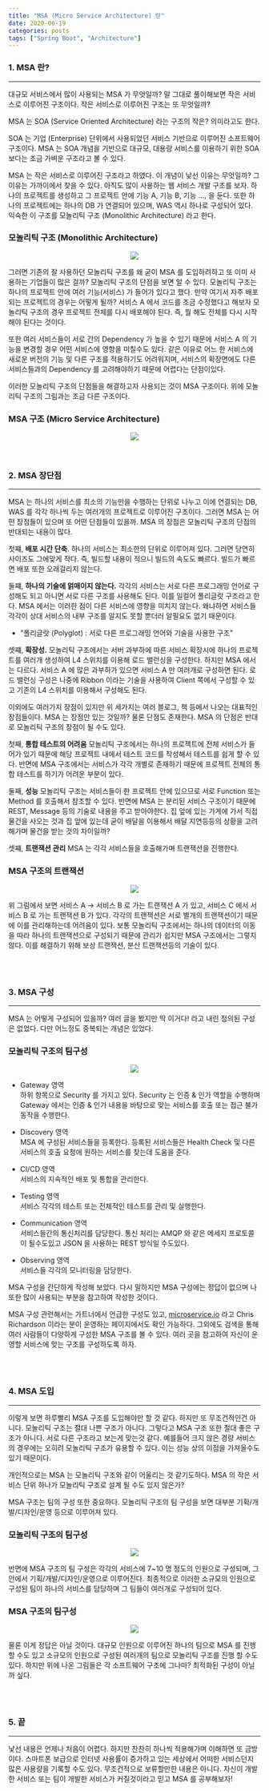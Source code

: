 ```yaml
---
title: "MSA (Micro Service Architecture) 란"
date: 2020-06-19
categories: posts
tags: ["Spring Boot", "Architecture"]
---
```


### **1. MSA 란?**
--- 
대규모 서비스에서 많이 사용되는 MSA 가 무엇일까? 말 그대로 풀이해보면 작은 서비스로 이루어진 구조이다. 작은 서비스로 이루어진 구조는 또 무엇일까? 

MSA 는 SOA (Service Oriented Architecture) 라는 구조의 작은? 의미라고도 한다. 

SOA 는 기업 (Enterprise) 단위에서 사용되었던 서비스 기반으로 이루어진 소프트웨어 구조이다. MSA 는 SOA 개념을 기반으로 대규모, 대용량 서비스를 이용하기 위한 SOA 보다는 조금 가벼운 구조라고 볼 수 있다.

MSA 는 작은 서비스로 이루어진 구조라고 하였다. 이 개념이 낯선 이유는 무엇일까? 그 이유는 가까이에서 찾을 수 있다. 아직도 많이 사용하는 웹 서비스 개발 구조를 보자. 하나의 프로젝트를 생성하고 그 프로젝트 안에 기능 A, 기능 B, 기능 ..., 을 둔다. 또한 하나의 프로젝트에는 하나의 DB 가 연결되어 있으며, WAS 역시 하나로 구성되어 있다. 익숙한 이 구조를 모놀리틱 구조 (Monolithic Architecture) 라고 한다.

### **모놀리틱 구조 (Monolithic Architecture)**
<div style="width: 100%; text-align: center;">
  <img src="https://subji.github.io/assets/images/msa1.PNG">
</div>

그러면 기존의 잘 사용하던 모놀리틱 구조를 왜 굳이 MSA 를 도입하려하고 또 이미 사용하는 기업들이 많은 걸까? 모놀리틱 구조의 단점을 보면 알 수 있다. 모놀리틱 구조는 하나의 프로젝트 안에 여러 기능(서비스) 가 들어가 있다고 했다. 만약 여기서 자주 배포되는 프로젝트의 경우는 어떻게 될까? 서비스 A 에서 코드를 조금 수정했다고 해보자 모놀리틱 구조의 경우 프로젝트 전체를 다시 배포해야 된다. 즉, 뭘 해도 전체를 다시 시작해야 된다는 것이다. 

또한 여러 서비스들이 서로 간의 Dependency 가 높을 수 있기 때문에 서비스 A 의 기능을 변경할 경우 어떤 서비스에 영향을 미칠수도 있다. 같은 이유로 어느 한 서비스에 새로운 버전의 기능 및 다른 구조를 적용하기도 어려워지며, 서비스의 확장면에도 다른 서비스들과의 Dependency 를 고려해야하기 때문에 어렵다는 단점이있다.

이러한 모놀리틱 구조의 단점들을 해결하고자 사용되는 것이 MSA 구조이다. 위에 모놀리틱 구조의 그림과는 조금 다른 구조이다.

### **MSA 구조 (Micro Service Architecture)**
<div style="width: 100%; text-align: center;">
  <img src="https://subji.github.io/assets/images/msa2.PNG">
</div>

<br>
<br>

### **2. MSA 장단점**
---
MSA 는 하나의 서비스를 최소의 기능만을 수행하는 단위로 나누고 이에 연결되는 DB, WAS 를 각각 하나씩 두는 여러개의 프로젝트로 이루어진 구조이다. 그러면 MSA 는 어떤 장점들이 있으며 또 어떤 단점들이 있을까. MSA 의 장점은 모놀리틱 구조의 단점의 반대되는 내용이 많다. 

첫쨰, **배포 시간 단축**. 하나의 서비스는 최소한의 단위로 이루어져 있다. 그러면 당연히 사이즈도 그에맞게 작다. 즉, 빌드할 내용이 적으니 빌드의 속도도 빠르다. 빌드가 빠르면 배포 또한 오래걸리지 않는다.

둘쨰, **하나의 기술에 얽매이지 않는다.** 각각의 서비스는 서로 다른 프로그래밍 언어로 구성해도 되고 아니면 서로 다른 구조를 사용해도 된다. 이를 일컬어 폴리글랏 구조라고 한다.  MSA 에서는 이러한 점이 다른 서비스에 영향을 미치지 않는다. 왜냐하면 서비스들 각각이 상대 서비스의 내부 구조를 알지도 못할 뿐더러 알필요도 없기 때문이다.    
* "폴리글랏 (Polyglot) : 서로 다른 프로그래밍 언어와 기술을 사용한 구조"

셋쨰, **확장성.** 모놀리틱 구조에서는 서버 과부하에 따른 서비스 확장시에 하나의 프로젝트를 여러개 생성하여 L4 스위치를 이용해 로드 밸런싱을 구성한다. 하지만 MSA 에서는 다르다. 서비스 A 에 많은 과부하가 있으면 서비스 A 만 여러개로 구성하면 된다. 로드 밸런싱 구성은 나중에 Ribbon 이라는 기술을 사용하여 Client 쪽에서 구성할 수 있고 기존의 L4 스위치를 이용해서 구성해도 된다.

이외에도 여러가지 장점이 있지만 위 세가지는 여러 블로그, 책 등에서 나오는 대표적인 장점들이다. MSA 는 장점만 있는 것일까? 물론 단점도 존재한다. MSA 의 단점은 반대로 모놀리틱 구조의 장점이 될 수도 있다.

첫째, **통합 테스트의 어려움** 모놀리틱 구조에서는 하나의 프로젝트에 전체 서비스가 들어가 있기 때문에 해당 프로젝트 내에서 테스트 코드를 작성해서 테스트를 쉽게 할 수 있다. 반면에 MSA 구조에서는 서비스가 각각 개별로 존재하기 때문에 프로젝트 전체의 통합 테스트를 하기가 어려운 부분이 있다. 

둘째, **성능** 모놀리틱 구조는 서비스들이 한 프로젝트 안에 있으므로 서로 Function 또는 Method 를 호출해서 참조할 수 있다. 반면에 MSA 는 분리된 서비스 구조이기 때문에 REST, Message 등의 기술로 내용을 주고 받아야한다. 집 앞에 있는 가게에 가서 직접 물건을 사오는 것과 집 앞에 있는데 굳이 배달을 이용해서 배달 지연등등의 상황을 고려해가며 물건을 받는 것의 차이일까? 

셋쨰, **트랜잭션 관리** MSA 는 각각 서비스들을 호출해가며 트랜잭션을 진행한다. 

### **MSA 구조의 트랜잭션**
<div style="width: 100%; text-align: center;">
  <img src="https://subji.github.io/assets/images/msa3.PNG">
</div>

위 그림에서 보면 서비스 A -> 서비스 B 로 가는 트랜잭션 A 가 있고, 서비스 C 에서 서비스 B 로 가는 트랜잭션 B 가 있다. 각각의 트랜잭션은 서로 별개의 트랜잭션이기 때문에 이를 관리해하는데 어려움이 있다. 보통 모놀리틱 구조에서는 하나의 데이터의 이동을 따라 하나의 트랜잭션으로 구성되기 때문에 관리가 쉽지만 MSA 구조에서는 그렇지 않다. 이를 해결하기 위해 보상 트랜잭션, 분산 트랜잭션등의 기술이 있다.

<br>
<br>

### **3. MSA 구성**
---
MSA 는 어떻게 구성되어 있을까? 여러 글을 봤지만 딱 이거다! 라고 내린 정의된 구성은 없었다. 다만 어느정도 중복되는 개념은 있었다.

### **모놀리틱 구조의 팀구성**
<div style="width: 100%; text-align: center;">
  <img src="https://subji.github.io/assets/images/msa6.PNG">
</div>

- Gateway 영역   
하위 항목으로 Security 를 가지고 있다. Security 는 인증 & 인가 역할을 수행하며 Gateway 에서는 인증 & 인가 내용을 바탕으로 맞는 서비스를 호출 또는 접근 불가 동작을 수행한다.

- Discovery 영역   
MSA 에 구성된 서비스들을 등록한다. 등록된 서비스들은 Health Check 및 다른 서비스의 호출 요청에 원하는 서비스를 찾는데 도움을 준다.

- CI/CD 영역   
서비스의 지속적인 배포 및 통합을 관리한다. 

- Testing 영역   
서비스 각각의 테스트 또는 전체적인 테스트를 관리 및 실행한다.

- Communication 영역   
서비스들간의 통신처리를 담당한다. 통신 처리는 AMQP 와 같은 메세지 프로토콜이 될수도있고 JSON 을 사용하는 REST 방식일 수도있다.

- Observing 영역   
서비스들 각각의 모니터링을 담당한다.

MSA 구성을 간단하게 작성해 보았다. 다시 말하지만 MSA 구성에는 정답이 없으며 나또한 많이 사용되는 부분을 참고하여 작성한 것이다. 

MSA 구성 관련해서는 가트너에서 언급한 구성도 있고, [microservice.io](https://microservices.io/patterns/microservices.html) 라고 Chris Richardson 이라는 분이 운영하는 페이지에서도 확인 가능하다. 그외에도 검색을 통해 여러 사람들이 다양하게 구성한 MSA 구조를 볼 수 있다. 여러 곳을 참고하여 자신이 운영할 서비스에 맞는 구조를 구성하도록 하자.

<br>
<br>

### **4. MSA 도입**
---
이렇게 보면 하루빨리 MSA 구조를 도입해야만 할 것 같다. 하지만 또 무조건적인건 아니다. 모놀리틱 구조는 절대 나쁜 구조가 아니다. 그렇다고 MSA 구조 또한 절대 좋은 구조가 아니다. 서로 다른 구조라고 보는게 맞는것 같다. 예를들어 크지 않은 경량 서비스의 경우에는 오히려 모놀리틱 구조가 유용할 수 있다. 이는 성능 상의 이점을 가져올수도 있기 때문이다. 

개인적으로는 MSA 는 모놀리틱 구조와 같이 어울리는 것 같기도하다. MSA 의 작은 서비스 단위 하나가 모놀리틱 구조로 설계 될 수도 있지 않은가? 

MSA 구조는 팀의 구성 또한 중요하다. 모놀리틱 구조의 팀 구성을 보면 대부분 기획/개발/디자인/운영 등으로 이루어져 있다.

### **모놀리틱 구조의 팀구성**
<div style="width: 100%; text-align: center;">
  <img src="https://subji.github.io/assets/images/msa4.PNG">
</div>

반면에 MSA 구조의 팀 구성은 각각의 서비스에 7~10 명 정도의 인원으로 구성되며, 그 안에서 기획/개발/디자인/운영으로 이루어진다. 최종적으로 이러한 소규모의 인원으로 구성된 팀이 하나의 서비스를 담당하며 그 팀들이 여러개로 구성되어 있다.

### **MSA 구조의 팀구성**
<div style="width: 100%; text-align: center;">
  <img src="https://subji.github.io/assets/images/msa5.PNG">
</div>

물론 이게 정답은 아닐 것이다. 대규모 인원으로 이루어진 하나의 팀으로 MSA 를 진행할 수도 있고 소규모의 인원으로 구성된 여러개의 팀으로 모놀리틱 구조를 진행 할 수도 있다. 하지만 위에 나온 그림들은 각 소프트웨어 구조에 그나마? 최적화된 구성이 아닐까 싶다.

<br>
<br>

### **5. 끝**
---
낯선 내용은 언제나 처음이 어렵다. 하지만 찬찬히 하나씩 적용해가며 이해하면 또 금방이다. 스마트폰 보급으로 인터넷 사용률이 증가하고 있는 세상에서 어떠한 서비스던지 많은 사용량을 기록할 수도 있다. 무조건적으로 보류할만한 내용은 아니다. 자신이 개발한 서비스 또는 팀이 개발한 서비스가 커질것이라고 믿고 MSA 를 공부해보자!